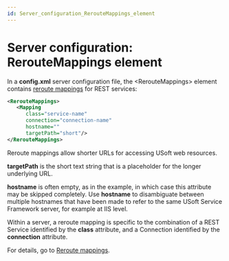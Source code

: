 ```yaml
---
id: Server_configuration_RerouteMappings_element
---
```


# Server configuration: RerouteMappings element

In a **config.xml** server configuration file, the \<RerouteMappings> element contains [reroute mappings](/docs/Services/USoft_Service_Definer_objects/Reroute_mappings.md) for REST services:

```xml
<RerouteMappings>
   <Mapping 
      class="service-name" 
      connection="connection-name" 
      hostname="" 
      targetPath="short"/>
</RerouteMappings>
```

Reroute mappings allow shorter URLs for accessing USoft web resources.

**targetPath** is the short text string that is a placeholder for the longer underlying URL.

**hostname** is often empty, as in the example, in which case this attribute may be skipped completely. Use **hostname** to disambiguate between multiple hostnames that have been made to refer to the same USoft Service Framework server, for example at IIS level.

Within a server, a reroute mapping is specific to the combination of a REST Service identified by the **class** attribute, and a Connection identified by the **connection** attribute.

For details, go to [Reroute mappings](/docs/Services/USoft_Service_Definer_objects/Reroute_mappings.md).